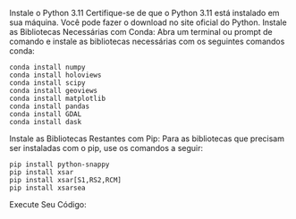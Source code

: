 Instale o Python 3.11
Certifique-se de que o Python 3.11 está instalado em sua máquina. Você pode fazer o download no site oficial do Python.
Instale as Bibliotecas Necessárias com Conda: Abra um terminal ou prompt de comando e instale as bibliotecas necessárias com os seguintes comandos conda:

	conda install numpy
	conda install holoviews
	conda install scipy
	conda install geoviews
	conda install matplotlib
	conda install pandas
	conda install GDAL
	conda install dask


Instale as Bibliotecas
Restantes com Pip: Para as bibliotecas que precisam ser instaladas com o pip, use os comandos a seguir:
	
 	pip install python-snappy
	pip install xsar
	pip install xsar[S1,RS2,RCM]
	pip install xsarsea
	
Execute Seu Código:


